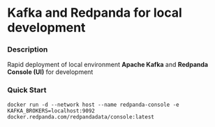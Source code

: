 # Kafka and Redpanda for local development

### Description
Rapid deployment of local environment **Apache Kafka** and **Redpanda Console (UI)** for development 

### Quick Start
 
```shell
docker run -d --network host --name redpanda-console -e KAFKA_BROKERS=localhost:9092 docker.redpanda.com/redpandadata/console:latest
```
